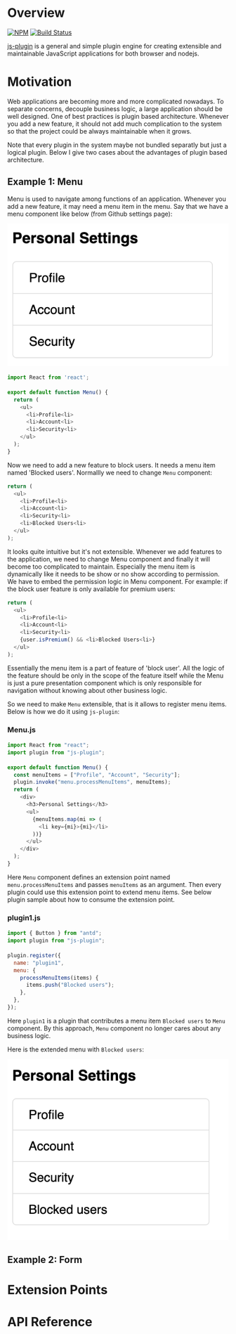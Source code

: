 # Overview
[![NPM](https://img.shields.io/npm/v/js-plugin.svg)](https://www.npmjs.com/package/js-plugin)
[![Build Status](https://travis-ci.org/rekit/js-plugin.svg?branch=master)](https://travis-ci.org/rekit/js-plugin)

[js-plugin](https://www.npmjs.com/package/js-plugin) is a general and simple plugin engine for creating extensible and maintainable JavaScript applications for both browser and nodejs.

# Motivation
Web applications are becoming more and more complicated nowadays. To separate concerns, decouple business logic, a large application should be well designed. One of best practices is plugin based architecture. Whenever you add a new feature, it should not add much complication to the system so that the project could be always maintainable when it grows.

Note that every plugin in the system maybe not bundled separatly but just a logical plugin. Below I give two cases about the advantages of plugin based architecture.

## Example 1: Menu
Menu is used to navigate among functions of an application. Whenever you add a new feature, it may need a menu item in the menu. Say that we have a menu component like below (from Github settings page):

<img src="./images/menu.png?raw=true" />

```js
import React from 'react';

export default function Menu() {
  return (
    <ul>
      <li>Profile<li>
      <li>Account<li>
      <li>Security<li>
    </ul>
  );
}
```

Now we need to add a new feature to block users. It needs a menu item named 'Blocked users'. Normallly we need to change `Menu` component:
```js
return (
  <ul>
    <li>Profile<li>
    <li>Account<li>
    <li>Security<li>
    <li>Blocked Users<li>
  </ul>
);
```

It looks quite intuitive but it's not extensible. Whenever we add features to the application, we need to change Menu component and finally it will become too complicated to maintain. Especially the menu item is dynamically like it needs to be show or no show according to permission. We have to embed the permission logic in Menu component. For example: if the block user feature is only available for premium users:

```js
return (
  <ul>
    <li>Profile<li>
    <li>Account<li>
    <li>Security<li>
    {user.isPremium() && <li>Blocked Users<li>}
  </ul>
);
```

Essentially the menu item is a part of feature of 'block user'. All the logic of the feature should be only in the scope of the feature itself while the Menu is just a pure presentation component which is only responsible for navigation without knowing about other business logic.

So we need to make `Menu` extensible, that is it allows to register menu items. Below is how we do it using `js-plugin`:

### Menu.js
```js
import React from "react";
import plugin from "js-plugin";

export default function Menu() {
  const menuItems = ["Profile", "Account", "Security"];
  plugin.invoke("menu.processMenuItems", menuItems);
  return (
    <div>
      <h3>Personal Settings</h3>
      <ul>
        {menuItems.map(mi => (
          <li key={mi}>{mi}</li>
        ))}
      </ul>
    </div>
  );
}

```
Here `Menu` component defines an extension point named `menu.processMenuItems` and passes `menuItems` as an argument. Then every plugin could use this extension point to extend menu items. See below plugin sample about how to consume the extension point.

### plugin1.js
```js
import { Button } from "antd";
import plugin from "js-plugin";

plugin.register({
  name: "plugin1",
  menu: {
    processMenuItems(items) {
      items.push("Blocked users");
    },
  },
});
```

Here `plugin1` is a plugin that contributes a menu item `Blocked users` to `Menu` component. By this approach, `Menu` component no longer cares about any business logic.

Here is the extended menu with `Blocked users`:

<img src="./images/menu2.png?raw=true" />


## Example 2: Form

# Extension Points

# API Reference
